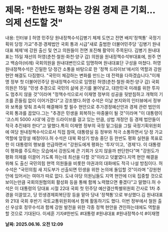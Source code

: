 # **제목: "한반도 평화는 강원 경제 큰 기회…의제 선도할 것"**

  내용: 인터뷰┃허영 민주당 원내정책수석김병기 체제 도연고 전면 배치'정책통' 국정기획위 당정 가교"추경·경제법안 국회 통과 시급"새로 출범한 더불어민주당 '김병기 원내대표 체제'에 강원 출신 및 연고 의원들이 전면 포진해 활약이 주목된다. 김병기 원내대표는 15일 재선의 허영(춘천·철원·화천·양구 갑) 의원을 원내정책수석부대표에, 원주 연고 백승아(비례) 국회의원을 원내대변인으로 임명하며 원내대표단 구성을 마쳤다. 허영 원내정책수석은 긴밀한 당·정간 소통을 바탕으로 한 '정책 드라이브'에서의 역할과 강원 현안 해결도 다짐했다. "국민이 체감하는 변화를 만드는 데 전력을 다하겠습니다."이재명 정부 첫 더불어민주당 원내정책수석으로 임명된 허영(춘천·철원·화천·양구 갑) 국회의원은 15일 "민생 추경으로 국민의 삶에 온기를 불어넣고, 대한민국 미래를 위한 투자도 멈추지 않을 것"이라며 "정책수석으로서 이재명 정부의 성공을 뒷받침하고 개혁의 기조를 흔들림 없이 이어가겠다"고 강조했다.허영 수석은 이날 본지와의 인터뷰에서 정부와 보폭을 맞춰 조속히 해결해야 할 필수 현안으로 추가경정예산안과 경제 관련 법안의 국회 통과를 꼽았다.그는 "추경은 민생을 회복하는 마중물이 될 것"이라며 "이 대통령이 '코스피 5000 시대'에 강한 드라이브를 걸고 있는 만큼, 상법 개정안 등 경제 법안들이 적극 추진돼야 한다"고 말했다.특히 이재명 정부의 국정 밑그림을 그릴 국정기획위원회에 여당 원내정책수석으로서 직접 참여, 대통령실 등 정부와 적극 소통하면서 당·정 가교 역할에 앞장설 예정이다.허 수석은 대북 확성기 방송 중단 등 한반도 평화 실현을 목표로 한 이 대통령의 행보를 언급하면서 "강원도에게 평화는 '투자'이고, '경제'다. 이 대통령이 평화를 주도하는 모습에서 강원도에 큰 기회가 오지 않을까 판단한다"며 "강원도가 평화 의제를 이끌어 가도록 하는데 최선을 다할 것"이라고 덧붙였다.지역 현안 해결을 위해 도 출신 국민의힘 현역 의원들을 비롯한 야권과의 대화에도 적극 나설 방침이다. 허 수석은 "국민의힘 새 지도부가 선출되면 민생을 위한 논의에 돌입할 것"이라며 "강원현안에 있어서는 여야가 따로 없다. 도내 야당 의원님들도 지역 현안에 더욱 집중할 것으로 보이는만큼 국회의원협의회 활성화 등을 통해 함께 노력했으면 좋겠다"고 말했다.허 수석은 이 대통령의 당대표 시절 22대 국회 첫 민주당 예산결산특별위원회 간사로 1차 추경을 이끌었고, 당 민생경제회복단장 등을 맡아 당내 '정책통'으로 부상했다.김 원내대표와 21대 국회 후반기 국토교통위원회에서 함께 활동하기도 했다. 이번 정부에서 철원 출신 우상호 정무수석과 함께 강원 발전을 위한 각종 정책 현안을 견인하는데에도 역할을 할 것으로 기대된다. 이세훈 기자#한반도 #대통령 #원내대표 #원내정책수석 #이재명

  **날짜: 2025.06.16. 오전 12:09**